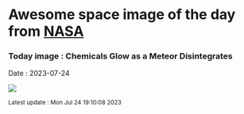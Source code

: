 
# Awesome space image of the day from [NASA](https://api.nasa.gov/)

### Today image : Chemicals Glow as a Meteor Disintegrates
Date : 2023-07-24

![](https://apod.nasa.gov/apod/image/2307/ChemicalFireball_Kleinburger_960.jpg)

<small>Latest update : Mon Jul 24 19:10:08 2023</small>
        